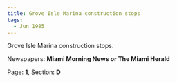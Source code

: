 ```yaml
---  
title: Grove Isle Marina construction stops  
tags:  
  - Jun 1985  
---  
```

  
Grove Isle Marina construction stops.  
  
Newspapers: **Miami Morning News or The Miami Herald**  
  
Page: **1**, Section: **D** 
